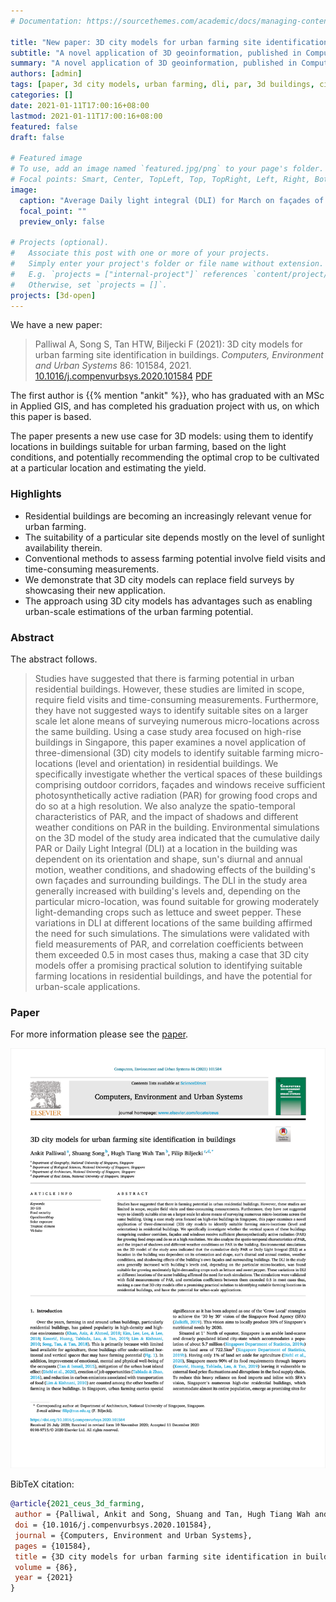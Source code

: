 ```yaml
---
# Documentation: https://sourcethemes.com/academic/docs/managing-content/

title: "New paper: 3D city models for urban farming site identification in buildings"
subtitle: "A novel application of 3D geoinformation, published in Computers, Environment and Urban Systems"
summary: "A novel application of 3D geoinformation, published in Computers, Environment and Urban Systems"
authors: [admin]
tags: [paper, 3d city models, urban farming, dli, par, 3d buildings, cityjson, agriculture]
categories: []
date: 2021-01-11T17:00:16+08:00
lastmod: 2021-01-11T17:00:16+08:00
featured: false
draft: false

# Featured image
# To use, add an image named `featured.jpg/png` to your page's folder.
# Focal points: Smart, Center, TopLeft, Top, TopRight, Left, Right, BottomLeft, Bottom, BottomRight.
image:
  caption: "Average Daily light integral (DLI) for March on façades of the study area. These results are a critical insight for decision-making for high-rise urban farming and for maximizing the crop yield."
  focal_point: ""
  preview_only: false

# Projects (optional).
#   Associate this post with one or more of your projects.
#   Simply enter your project's folder or file name without extension.
#   E.g. `projects = ["internal-project"]` references `content/project/deep-learning/index.md`.
#   Otherwise, set `projects = []`.
projects: [3d-open]
---
```


We have a new paper:

> Palliwal A, Song S, Tan HTW, Biljecki F (2021): 3D city models for urban farming site identification in buildings. _Computers, Environment and Urban Systems_ 86: 101584, 2021. [<i class="ai ai-doi-square ai"></i> 10.1016/j.compenvurbsys.2020.101584](https://doi.org/10.1016/j.compenvurbsys.2020.101584) [<i class="far fa-file-pdf"></i> PDF](/publication/2021-ceus-3-d-farming/2021-ceus-3-d-farming.pdf) <i class="ai ai-open-access-square ai"></i>

The first author is {{% mention "ankit" %}}, who has graduated with an MSc in Applied GIS, and has completed his graduation project with us, on which this paper is based.

The paper presents a new use case for 3D models: using them to identify locations in buildings suitable for urban farming, based on the light conditions, and potentially recommending the optimal crop to be cultivated at a particular location and estimating the yield.

### Highlights

- Residential buildings are becoming an increasingly relevant venue for urban farming.
- The suitability of a particular site depends mostly on the level of sunlight availability therein.
- Conventional methods to assess farming potential involve field visits and time-consuming measurements.
- We demonstrate that 3D city models can replace field surveys by showcasing their new application.
- The approach using 3D city models has advantages such as enabling urban-scale estimations of the urban farming potential.

### Abstract

The abstract follows.

> Studies have suggested that there is farming potential in urban residential buildings. However, these studies are limited in scope, require field visits and time-consuming measurements. Furthermore, they have not suggested ways to identify suitable sites on a larger scale let alone means of surveying numerous micro-locations across the same building. Using a case study area focused on high-rise buildings in Singapore, this paper examines a novel application of three-dimensional (3D) city models to identify suitable farming micro-locations (level and orientation) in residential buildings. We specifically investigate whether the vertical spaces of these buildings comprising outdoor corridors, façades and windows receive sufficient photosynthetically active radiation (PAR) for growing food crops and do so at a high resolution. We also analyze the spatio-temporal characteristics of PAR, and the impact of shadows and different weather conditions on PAR in the building. Environmental simulations on the 3D model of the study area indicated that the cumulative daily PAR or Daily Light Integral (DLI) at a location in the building was dependent on its orientation and shape, sun's diurnal and annual motion, weather conditions, and shadowing effects of the building's own façades and surrounding buildings. The DLI in the study area generally increased with building's levels and, depending on the particular micro-location, was found suitable for growing moderately light-demanding crops such as lettuce and sweet pepper. These variations in DLI at different locations of the same building affirmed the need for such simulations. The simulations were validated with field measurements of PAR, and correlation coefficients between them exceeded 0.5 in most cases thus, making a case that 3D city models offer a promising practical solution to identifying suitable farming locations in residential buildings, and have the potential for urban-scale applications.

### Paper 

For more information please see the [paper](/publication/2021-ceus-3-d-farming/).

[![](page-one.png)](/publication/2021-ceus-3-d-farming/)

BibTeX citation:
```bibtex
@article{2021_ceus_3d_farming,
 author = {Palliwal, Ankit and Song, Shuang and Tan, Hugh Tiang Wah and Biljecki, Filip},
 doi = {10.1016/j.compenvurbsys.2020.101584},
 journal = {Computers, Environment and Urban Systems},
 pages = {101584},
 title = {3D city models for urban farming site identification in buildings},
 volume = {86},
 year = {2021}
}
```


